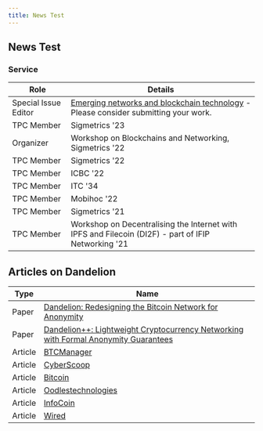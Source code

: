 ```yaml
---
title: News Test
---
```


## News Test

### Service

| Role                                   | Details                                                                                               |
|----------------------------------------|-------------------------------------------------------------------------------------------------------|
| Special Issue Editor                   | [Emerging networks and blockchain technology](https://www.mdpi.com/journal/mathematics/special_issues/KK83053602) - Please consider submitting your work. |
| TPC Member                             | Sigmetrics '23                                                                                        |
| Organizer                              | Workshop on Blockchains and Networking, Sigmetrics '22                                               |
| TPC Member                             | Sigmetrics '22                                                                                        |
| TPC Member                             | ICBC '22                                                                                             |
| TPC Member                             | ITC '34                                                                                              |
| TPC Member                             | Mobihoc '22                                                                                          |
| TPC Member                             | Sigmetrics '21                                                                                        |
| TPC Member                             | Workshop on Decentralising the Internet with IPFS and Filecoin (DI2F) - part of IFIP Networking '21 |

## Articles on Dandelion

| Type   | Name                                                                                      |
|--------|-------------------------------------------------------------------------------------------|
| Paper  | [Dandelion: Redesigning the Bitcoin Network for Anonymity](https://dl.acm.org/doi/10.1145/3084459) |
| Paper  | [Dandelion++: Lightweight Cryptocurrency Networking with Formal Anonymity Guarantees](https://arxiv.org/pdf/1805.11060) |
| Article| [BTCManager](https://crypto.news/)                                                        |
| Article| [CyberScoop](https://cyberscoop.com/researchers-redesign-bitcoin-anonymity-u-s-law-enforcement-hires-specialists/) |
| Article| [Bitcoin](https://news.bitcoin.com/dandelion-bitcoin-anonymize-transaction-broadcasts/)  |
| Article| [Oodlestechnologies](https://www.oodlestechnologies.com/blogs/Bitcoin-To-Get-More-Anonymous-With-The-New-BIP-Called-Dandelion/) |
| Article| [InfoCoin](https://infocoin.net/en/2018/05/15/bitcoin-privacy-proposal/)                |
| Article| [Wired](https://www.wired.com/story/harry-pottery-cryptocurrency-privacy-zcash-monero/) |

